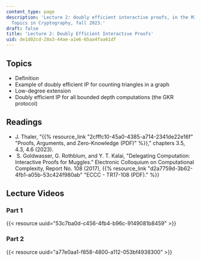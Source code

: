 ```yaml
---
content_type: page
description: 'Lecture 2: doubly efficient interactive proofs, in the MIT course, Advanced
  Topics in Cryptography, fall 2023.'
draft: false
title: 'Lecture 2: Doubly Efficient Interactive Proofs'
uid: de1d02cd-20a3-44ae-a1e6-65aa4faa61df
---
```

## Topics

- Definition
- Example of doubly efficient IP for counting triangles in a graph
- Low-degree extension
- Doubly efficient IP for all bounded depth computations (the GKR protocol)

## Readings

- J. Thaler, "{{% resource_link "2cfffc10-45a0-4385-a714-2341de22e16f" "Proofs, Arguments, and Zero-Knowledge (PDF)" %}}," chapters 3.5, 4.3, 4.6 (2023).
-  S. Goldwasser, G. Rothblum, and Y. T. Kalai, "Delegating Computation: Interactive Proofs for Muggles." Electronic Colloquium on Computational Complexity, Report No. 108 (2017), {{% resource_link "d2a7759d-3b62-4fb1-a05b-53c424f980ab" "ECCC - TR17-108 (PDF)." %}}

## Lecture Videos

### Part 1

{{< resource uuid="53c7ba0d-c456-4fb4-b96c-9149081b8459" >}}

### Part 2

{{< resource uuid="a77e0aa1-f858-4800-a112-053bf4938300" >}}